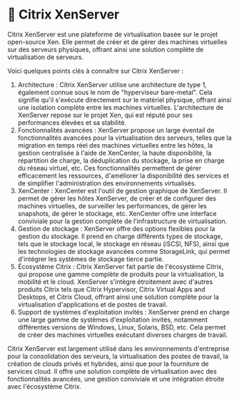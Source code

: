 # 🥘 Citrix XenServer

Citrix XenServer est une plateforme de virtualisation basée sur le projet open-source Xen. Elle permet de créer et de gérer des machines virtuelles sur des serveurs physiques, offrant ainsi une solution complète de virtualisation de serveurs.

Voici quelques points clés à connaître sur Citrix XenServer :

1. Architecture : Citrix XenServer utilise une architecture de type 1, également connue sous le nom de "hyperviseur bare-metal". Cela signifie qu'il s'exécute directement sur le matériel physique, offrant ainsi une isolation complète entre les machines virtuelles. L'architecture de XenServer repose sur le projet Xen, qui est réputé pour ses performances élevées et sa stabilité.
2. Fonctionnalités avancées : XenServer propose un large éventail de fonctionnalités avancées pour la virtualisation des serveurs, telles que la migration en temps réel des machines virtuelles entre les hôtes, la gestion centralisée à l'aide de XenCenter, la haute disponibilité, la répartition de charge, la déduplication du stockage, la prise en charge du réseau virtuel, etc. Ces fonctionnalités permettent de gérer efficacement les ressources, d'améliorer la disponibilité des services et de simplifier l'administration des environnements virtualisés.
3. XenCenter : XenCenter est l'outil de gestion graphique de XenServer. Il permet de gérer les hôtes XenServer, de créer et de configurer des machines virtuelles, de surveiller les performances, de gérer les snapshots, de gérer le stockage, etc. XenCenter offre une interface conviviale pour la gestion complète de l'infrastructure de virtualisation.
4. Gestion de stockage : XenServer offre des options flexibles pour la gestion du stockage. Il prend en charge différents types de stockage, tels que le stockage local, le stockage en réseau (iSCSI, NFS), ainsi que les technologies de stockage avancées comme StorageLink, qui permet d'intégrer les systèmes de stockage tierce partie.
5. Écosystème Citrix : Citrix XenServer fait partie de l'écosystème Citrix, qui propose une gamme complète de produits pour la virtualisation, la mobilité et le cloud. XenServer s'intègre étroitement avec d'autres produits Citrix tels que Citrix Hypervisor, Citrix Virtual Apps and Desktops, et Citrix Cloud, offrant ainsi une solution complète pour la virtualisation d'applications et de postes de travail.
6. Support de systèmes d'exploitation invités : XenServer prend en charge une large gamme de systèmes d'exploitation invités, notamment différentes versions de Windows, Linux, Solaris, BSD, etc. Cela permet de créer des machines virtuelles exécutant diverses charges de travail.

Citrix XenServer est largement utilisé dans les environnements d'entreprise pour la consolidation des serveurs, la virtualisation des postes de travail, la création de clouds privés et hybrides, ainsi que pour la fourniture de services cloud. Il offre une solution complète de virtualisation avec des fonctionnalités avancées, une gestion conviviale et une intégration étroite avec l'écosystème Citrix.
